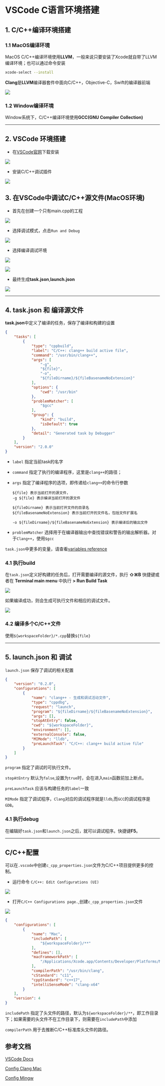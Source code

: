 # VSCode C语言环境搭建

## 1. C/C++编译环境搭建

###  1.1 MacOS编译环境

MacOS C/C++编译环境使用**LLVM**，一般来说只要安装了Xcode就自带了LLVM编译环境；也可以通过命令安装

```sh
xcode-select --install
```

**Clang**是**LLVM**编译器套件中面向C/C++，Objective-C，Swift的编译器前端

![](https://gitee.com/existorlive/exist-or-live-pic/raw/master/%E6%88%AA%E5%B1%8F2020-11-09%20%E4%B8%8B%E5%8D%883.06.13.png)

### 1.2 Window编译环境

Window系统下，C/C++编译环境使用**GCC(GNU Compiler Collection)**

---

## 2. VSCode 环境搭建

- 在[VSCode官网](https://code.visualstudio.com/)下载安装

![](https://gitee.com/existorlive/exist-or-live-pic/raw/master/%E6%88%AA%E5%B1%8F2020-11-09%20%E4%B8%8B%E5%8D%883.14.36.png)

- 安装C/C++调试插件

![](https://gitee.com/existorlive/exist-or-live-pic/raw/master/%E6%88%AA%E5%B1%8F2020-11-09%20%E4%B8%8B%E5%8D%883.19.41.png)

## 3. 在VSCode中调试C/C++源文件(MacOS环境)

- 首先在创建一个只有main.cpp的工程

![](https://gitee.com/existorlive/exist-or-live-pic/raw/master/%E6%88%AA%E5%B1%8F2020-11-09%20%E4%B8%8B%E5%8D%883.26.56.png)

- 选择调试模式，点击`Run and Debug`

![](https://gitee.com/existorlive/exist-or-live-pic/raw/master/%E6%88%AA%E5%B1%8F2020-11-09%20%E4%B8%8B%E5%8D%883.29.04.png)

- 选择编译调试环境

![](https://gitee.com/existorlive/exist-or-live-pic/raw/master/%E6%88%AA%E5%B1%8F2020-11-09%20%E4%B8%8B%E5%8D%883.29.27.png)

![](https://gitee.com/existorlive/exist-or-live-pic/raw/master/%E6%88%AA%E5%B1%8F2020-11-09%20%E4%B8%8B%E5%8D%883.29.48.png)

- 最终生成**task.json**,**launch.json**

![](https://gitee.com/existorlive/exist-or-live-pic/raw/master/%E6%88%AA%E5%B1%8F2020-11-09%20%E4%B8%8B%E5%8D%883.40.27.png)

----

## 4. task.json 和 编译源文件

**task.json**中定义了编译的任务，保存了编译和构建的设置

```json
{
    "tasks": [
        {
            "type": "cppbuild",
            "label": "C/C++: clang++ build active file",
            "command": "/usr/bin/clang++",
            "args": [
                "-g",
                "${file}",
                "-o",
                "${fileDirname}/${fileBasenameNoExtension}"
            ],
            "options": {
                "cwd": "/usr/bin"
            },
            "problemMatcher": [
                "$gcc"
            ],
            "group": {
                "kind": "build",
                "isDefault": true
            },
            "detail": "Generated task by Debugger"
        }
    ],
    "version": "2.0.0"
}

```
- `label` 指定当前task的名字

- `command` 指定了执行的编译程序，这里是`clang++`的路径；

- `args` 指定了编译程序的选项，即传递给`clang++`的命令行参数
    
      ${file} 表示当前打开的源文件，
      -g ${file} 表示编译当前打开的源文件

      ${fileDirname} 表示当前打开文件的目录名
      ${fileBasenameNoExtension} 表示当前打开的文件名，包括文件扩展名

      -o ${fileDirname}/${fileBasenameNoExtension} 表示编译后的输出文件

- `problemMatcher` 选择用于在编译器输出中查找错误和警告的输出解析器。对于`Clang++`，使用`$gcc`

`task.json`中更多的变量，请查看[variables reference](https://code.visualstudio.com/docs/editor/variables-reference)

### 4.1 执行build

在`task.json`定义好构建的任务后，打开需要编译的源文件，执行 **⇧⌘B** 快捷键或者在 **Terminal main menu** 中执行 **> Run Build Task**

![](https://gitee.com/existorlive/exist-or-live-pic/raw/master/%E6%88%AA%E5%B1%8F2020-11-09%20%E4%B8%8B%E5%8D%885.42.17.png)

如果编译成功，则会生成可执行文件和相应的调试文件。

![](https://gitee.com/existorlive/exist-or-live-pic/raw/master/%E6%88%AA%E5%B1%8F2020-11-09%20%E4%B8%8B%E5%8D%885.44.37.png)

### 4.2 编译多个C/C++文件

使用`${workspaceFolder}/*.cpp`替换`${file}`

---

## 5. launch.json 和 调试

`launch.json` 保存了调试的相关配置

```json
{
    "version": "0.2.0",
    "configurations": [
        {
            "name": "clang++ - 生成和调试活动文件",
            "type": "cppdbg",
            "request": "launch",
            "program": "${fileDirname}/${fileBasenameNoExtension}",
            "args": [],
            "stopAtEntry": false,
            "cwd": "${workspaceFolder}",
            "environment": [],
            "externalConsole": false,
            "MIMode": "lldb",
            "preLaunchTask": "C/C++: clang++ build active file"
        }
    ]
}
```

`program` 指定了调试的可执行文件。

`stopAtEntry` 默认为`false`,设置为`true`时，会在进入`main`函数前加上断点。

`preLaunchTask` 应该与构建任务的`label`一致

`MIMode` 指定了调试程序，`Clang`对应的调试程序就是`lldb`,而`GCC`的调试程序是`GDB`。

### 4.1 执行debug 

在编辑好`task.json`和`launch.json`之后，就可以调试程序。快捷键**F5**。

---
## C/C++配置

可以在`.vscode`中创建`c_cpp_properties.json`文件为C/C++项目提供更多的控制。

- 运行命令 `C/C++: Edit Configurations (UI) `

![](https://gitee.com/existorlive/exist-or-live-pic/raw/master/%E6%88%AA%E5%B1%8F2020-11-09%20%E4%B8%8B%E5%8D%886.23.59.png)

- 打开`C/C++ Configurations page.`,创建`c_cpp_properties.json`文件

![](https://gitee.com/existorlive/exist-or-live-pic/raw/master/%E6%88%AA%E5%B1%8F2020-11-09%20%E4%B8%8B%E5%8D%886.27.05.png)

```json
{
    "configurations": [
        {
            "name": "Mac",
            "includePath": [
                "${workspaceFolder}/**"
            ],
            "defines": [],
            "macFrameworkPath": [
                "/Applications/Xcode.app/Contents/Developer/Platforms/MacOSX.platform/Developer/SDKs/MacOSX.sdk/System/Library/Frameworks"
            ],
            "compilerPath": "/usr/bin/clang",
            "cStandard": "c11",
            "cppStandard": "c++17",
            "intelliSenseMode": "clang-x64"
        }
    ],
    "version": 4
}
```

`includePath` 指定了头文件的路径，默认为`${workspaceFolder}/**`，即工作目录下；如果需要的头文件不在工作目录下，则需要在`includePath`中添加

`compilerPath` 用于去推断C/C++标准库头文件的路径。


## 参考文档

[VSCode Docs](https://code.visualstudio.com/docs)

[Config Clang Mac](https://code.visualstudio.com/docs/cpp/config-clang-mac)

[Config Mingw](https://code.visualstudio.com/docs/cpp/config-mingw)
